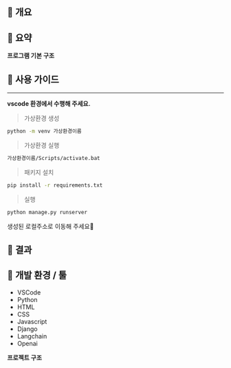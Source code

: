 
## 📌 개요





## 📌 요약


**프로그램 기본 구조**






## 📌 사용 가이드
---

**vscode 환경에서 수행해 주세요.**
   

>가상환경 생성

```bash
python -m venv 가상환경이름
```
>가상환경 실행
```bash
가상환경이름/Scripts/activate.bat
```
>패키지 설치
```bash
pip install -r requirements.txt
```
>실행
```bash
python manage.py runserver
```

생성된 로컬주소로 이동해 주세요🚀





## 📌 결과




## 📌 개발 환경 / 툴

- VSCode
- Python
- HTML
- CSS
- Javascript
- Django 
- Langchain
- Openai

**프로젝트 구조**
